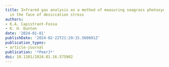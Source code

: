 ```yaml
---
title: Infrared gas analysis as a method of measuring seagrass photosynthetic rate
  in the face of desiccation stress
authors:
- K.A. Capistrant-Fossa
- K. H. Dunton
date: '2024-01-01'
publishDate: '2024-02-22T21:29:15.560691Z'
publication_types:
- article-journal
publication: '*PeerJ*'
doi: 10.1101/2024.01.16.575902
---
```

